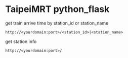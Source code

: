 # TaipeiMRT python_flask

get train arrive time by station_id or station_name

	http://<yourdomain:port>/<station_id>|<station_name>

get station info
	
	http://<yourdomain:port>/
